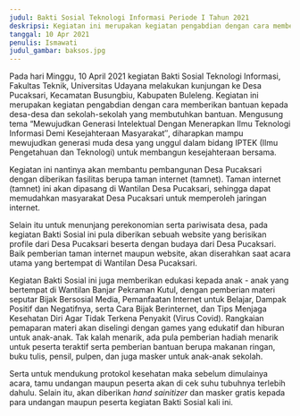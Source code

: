 ```yaml
---
judul: Bakti Sosial Teknologi Informasi Periode I Tahun 2021
deskripsi: Kegiatan ini merupakan kegiatan pengabdian dengan cara memberikan bantuan kepada desa-desa dan sekolah-sekolah yang membutuhkan bantuan. 
tanggal: 10 Apr 2021
penulis: Ismawati
judul_gambar: baksos.jpg
---
```


Pada hari Minggu, 10 April 2021 kegiatan Bakti Sosial Teknologi Informasi, Fakultas Teknik, Universitas Udayana melakukan kunjungan ke Desa Pucaksari, Kecamatan Busungbiu, Kabupaten Buleleng. Kegiatan ini merupakan kegiatan pengabdian dengan cara memberikan bantuan kepada desa-desa dan sekolah-sekolah yang membutuhkan bantuan. Mengusung tema “Mewujudkan Generasi Intelektual Dengan Menerapkan Ilmu Teknologi Informasi Demi Kesejahteraan Masyarakat″, diharapkan mampu mewujudkan generasi muda desa yang unggul dalam bidang IPTEK (Ilmu Pengetahuan dan Teknologi) untuk membangun kesejahteraan bersama.

Kegiatan ini nantinya akan membantu pembangunan Desa Pucaksari dengan diberikan fasilitas berupa taman internet (tamnet). Taman internet (tamnet) ini akan dipasang di Wantilan Desa Pucaksari, sehingga dapat memudahkan masyarakat Desa Pucaksari untuk memperoleh jaringan internet.

Selain itu untuk menunjang perekonomian serta pariwisata desa, pada kegiatan Bakti Sosial ini pula diberikan sebuah website yang berisikan profile dari Desa Pucaksari beserta dengan budaya dari Desa Pucaksari. Baik pemberian taman internet maupun website, akan diserahkan saat acara utama yang bertempat di Wantilan Desa Pucaksari.

Kegiatan Bakti Sosial ini juga memberikan edukasi kepada anak - anak yang bertempat di Wantilan Banjar Pekraman Kutul, dengan pemberian materi seputar Bijak Bersosial Media, Pemanfaatan Internet untuk Belajar, Dampak Positif dan Negatifnya, serta Cara Bijak Berinternet, dan Tips Menjaga Kesehatan Diri Agar Tidak Terkena Penyakit (Virus Covid). Rangkaian pemaparan materi akan diselingi dengan games yang edukatif dan hiburan untuk anak-anak. Tak kalah menarik, ada pula pemberian hadiah menarik untuk peserta teraktif serta pemberian bantuan berupa makanan ringan, buku tulis, pensil, pulpen, dan juga masker untuk anak-anak sekolah.

Serta untuk mendukung protokol kesehatan maka sebelum dimulainya acara, tamu undangan maupun peserta akan di cek suhu tubuhnya terlebih dahulu. Selain itu, akan diberikan <i>hand sainitizer</i> dan masker gratis kepada para undangan maupun peserta kegiatan Bakti Sosial kali ini.